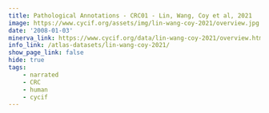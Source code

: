 ```yaml
---
title: Pathological Annotations - CRC01 - Lin, Wang, Coy et al, 2021
image: https://www.cycif.org/assets/img/lin-wang-coy-2021/overview.jpg
date: '2008-01-03'
minerva_link: https://www.cycif.org/data/lin-wang-coy-2021/overview.html
info_link: /atlas-datasets/lin-wang-coy-2021/
show_page_link: false
hide: true
tags: 
    - narrated
    - CRC
    - human
    - cycif
---
```

